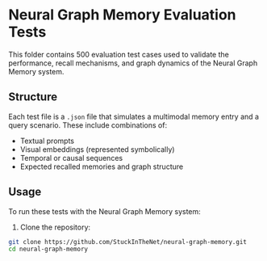 # Neural Graph Memory Evaluation Tests

This folder contains 500 evaluation test cases used to validate the performance, recall mechanisms, and graph dynamics of the Neural Graph Memory system.

## Structure

Each test file is a `.json` file that simulates a multimodal memory entry and a query scenario. These include combinations of:
- Textual prompts
- Visual embeddings (represented symbolically)
- Temporal or causal sequences
- Expected recalled memories and graph structure

## Usage

To run these tests with the Neural Graph Memory system:

1. Clone the repository:
```bash
git clone https://github.com/StuckInTheNet/neural-graph-memory.git
cd neural-graph-memory
